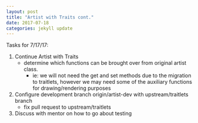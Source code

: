 ```yaml
---
layout: post
title: "Artist with Traits cont."
date: 2017-07-18
categories: jekyll update
---
```


Tasks for 7/17/17:
1. Continue Artist with Traits
    * determine which functions can be brought over from original artist class.
        * ie: we will not need the get and set methods due to the migration to traitlets, however we may need some of the auxiliary functions for drawing/rendering purposes 
2. Configure development branch origin/artist-dev with upstream/traitlets branch
    * fix pull request to upstream/traitlets
3. Discuss with mentor on how to go about testing
